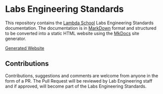 # Labs Engineering Standards

This repository contains the [Lambda School](https://lambdaschool.com/) Labs Engineering Standards documentation. The documentation is in [MarkDown](https://daringfireball.net/projects/markdown/) format and structured to be converted into a static HTML website using the [MkDocs](https://www.mkdocs.org/) site generator.

[Generated Website](https://lambda-school-labs.github.io/labs-engineering-standards/)

## Contributions

Contributions, suggestions and comments are welcome from anyone in the form of a PR. The Pull Request will be reviewed by Lab Engineering staff and if approved, will become part of the Labs Engineering Standards.

